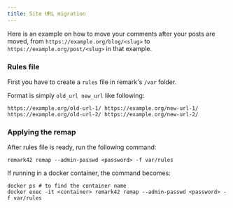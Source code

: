 ```yaml
---
title: Site URL migration
---
```


Here is an example on how to move your comments after your posts are moved, from `https://example.org/blog/<slug>` to `https://example.org/post/<slug>` in that example.

### Rules file

First you have to create a `rules` file in remark's `/var` folder.

Format is simply `old_url new_url` like following:

 ```
 https://example.org/old-url-1/ https://example.org/new-url-1/
 https://example.org/old-url-2/ https://example.org/new-url-2/
 ```

### Applying the remap

After rules file is ready, run the following command:

 ```shell
 remark42 remap --admin-passwd <password> -f var/rules
 ```

If running in a docker container, the command becomes:
 ```shell
 docker ps # to find the container name
 docker exec -it <container> remark42 remap --admin-passwd <password> -f var/rules
 ```
